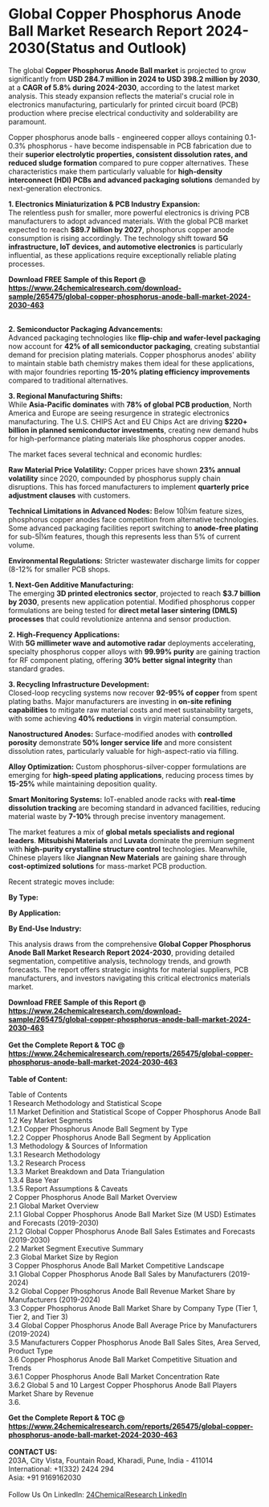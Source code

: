 <h1>Global Copper Phosphorus Anode Ball Market Research Report 2024-2030(Status and Outlook)</h1><p>The global <strong>Copper Phosphorus Anode Ball market</strong> is projected to grow significantly from <strong>USD 284.7 million in 2024 to USD 398.2 million by 2030</strong>, at a <strong>CAGR of 5.8% during 2024-2030</strong>, according to the latest market analysis. This steady expansion reflects the material's crucial role in electronics manufacturing, particularly for printed circuit board (PCB) production where precise electrical conductivity and solderability are paramount.</p><p>Copper phosphorus anode balls - engineered copper alloys containing 0.1-0.3% phosphorus - have become indispensable in PCB fabrication due to their <strong>superior electrolytic properties, consistent dissolution rates, and reduced sludge formation</strong> compared to pure copper alternatives. These characteristics make them particularly valuable for <strong>high-density interconnect (HDI) PCBs and advanced packaging solutions</strong> demanded by next-generation electronics.</p><p><strong>1. Electronics Miniaturization &amp; PCB Industry Expansion:</strong><br>
The relentless push for smaller, more powerful electronics is driving PCB manufacturers to adopt advanced materials. With the global PCB market expected to reach <strong>$89.7 billion by 2027</strong>, phosphorus copper anode consumption is rising accordingly. The technology shift toward <strong>5G infrastructure, IoT devices, and automotive electronics</strong> is particularly influential, as these applications require exceptionally reliable plating processes.</p><div><b>Download FREE Sample of this Report @ 
            <a href="https://www.24chemicalresearch.com/download-sample/265475/global-copper-phosphorus-anode-ball-market-2024-2030-463">
            https://www.24chemicalresearch.com/download-sample/265475/global-copper-phosphorus-anode-ball-market-2024-2030-463</a></b></div><br><p><strong>2. Semiconductor Packaging Advancements:</strong><br>
Advanced packaging technologies like <strong>flip-chip and wafer-level packaging</strong> now account for <strong>42% of all semiconductor packaging</strong>, creating substantial demand for precision plating materials. Copper phosphorus anodes' ability to maintain stable bath chemistry makes them ideal for these applications, with major foundries reporting <strong>15-20% plating efficiency improvements</strong> compared to traditional alternatives.</p><p><strong>3. Regional Manufacturing Shifts:</strong><br>
While <strong>Asia-Pacific dominates</strong> with <strong>78% of global PCB production</strong>, North America and Europe are seeing resurgence in strategic electronics manufacturing. The U.S. CHIPS Act and EU Chips Act are driving <strong>$220+ billion in planned semiconductor investments</strong>, creating new demand hubs for high-performance plating materials like phosphorus copper anodes.</p><p>The market faces several technical and economic hurdles:</p><p><strong>Raw Material Price Volatility:</strong> Copper prices have shown <strong>23% annual volatility</strong> since 2020, compounded by phosphorus supply chain disruptions. This has forced manufacturers to implement <strong>quarterly price adjustment clauses</strong> with customers.</p><p><strong>Technical Limitations in Advanced Nodes:</strong> Below 10Î¼m feature sizes, phosphorus copper anodes face competition from alternative technologies. Some advanced packaging facilities report switching to <strong>anode-free plating</strong> for sub-5Î¼m features, though this represents less than 5% of current volume.</p><p><strong>Environmental Regulations:</strong> Stricter wastewater discharge limits for copper (8-12% for smaller PCB shops.</p><p><strong>1. Next-Gen Additive Manufacturing:</strong><br>
The emerging <strong>3D printed electronics sector</strong>, projected to reach <strong>$3.7 billion by 2030</strong>, presents new application potential. Modified phosphorus copper formulations are being tested for <strong>direct metal laser sintering (DMLS) processes</strong> that could revolutionize antenna and sensor production.</p><p><strong>2. High-Frequency Applications:</strong><br>
With <strong>5G millimeter wave and automotive radar</strong> deployments accelerating, specialty phosphorus copper alloys with <strong>99.99% purity</strong> are gaining traction for RF component plating, offering <strong>30% better signal integrity</strong> than standard grades.</p><p><strong>3. Recycling Infrastructure Development:</strong><br>
Closed-loop recycling systems now recover <strong>92-95% of copper</strong> from spent plating baths. Major manufacturers are investing in <strong>on-site refining capabilities</strong> to mitigate raw material costs and meet sustainability targets, with some achieving <strong>40% reductions</strong> in virgin material consumption.</p><p><strong>Nanostructured Anodes:</strong> Surface-modified anodes with <strong>controlled porosity</strong> demonstrate <strong>50% longer service life</strong> and more consistent dissolution rates, particularly valuable for high-aspect-ratio via filling.</p><p><strong>Alloy Optimization:</strong> Custom phosphorus-silver-copper formulations are emerging for <strong>high-speed plating applications</strong>, reducing process times by <strong>15-25%</strong> while maintaining deposition quality.</p><p><strong>Smart Monitoring Systems:</strong> IoT-enabled anode racks with <strong>real-time dissolution tracking</strong> are becoming standard in advanced facilities, reducing material waste by <strong>7-10%</strong> through precise inventory management.</p><p>The market features a mix of <strong>global metals specialists and regional leaders</strong>. <strong>Mitsubishi Materials</strong> and <strong>Luvata</strong> dominate the premium segment with <strong>high-purity crystalline structure control</strong> technologies. Meanwhile, Chinese players like <strong>Jiangnan New Materials</strong> are gaining share through <strong>cost-optimized solutions</strong> for mass-market PCB production.</p><p>Recent strategic moves include:</p><p><strong>By Type:</strong></p><p><strong>By Application:</strong></p><p><strong>By End-Use Industry:</strong></p><p>This analysis draws from the comprehensive <strong>Global Copper Phosphorus Anode Ball Market Research Report 2024-2030</strong>, providing detailed segmentation, competitive analysis, technology trends, and growth forecasts. The report offers strategic insights for material suppliers, PCB manufacturers, and investors navigating this critical electronics materials market.</p><div><b>Download FREE Sample of this Report @ 
            <a href="https://www.24chemicalresearch.com/download-sample/265475/global-copper-phosphorus-anode-ball-market-2024-2030-463">
            https://www.24chemicalresearch.com/download-sample/265475/global-copper-phosphorus-anode-ball-market-2024-2030-463</a></b></div><br><div><b>Get the Complete Report & TOC @ 
            <a href="https://www.24chemicalresearch.com/reports/265475/global-copper-phosphorus-anode-ball-market-2024-2030-463">
            https://www.24chemicalresearch.com/reports/265475/global-copper-phosphorus-anode-ball-market-2024-2030-463</a></b></div><br>
            <b>Table of Content:</b><p>Table of Contents<br />
1 Research Methodology and Statistical Scope<br />
1.1 Market Definition and Statistical Scope of Copper Phosphorus Anode Ball<br />
1.2 Key Market Segments<br />
1.2.1 Copper Phosphorus Anode Ball Segment by Type<br />
1.2.2 Copper Phosphorus Anode Ball Segment by Application<br />
1.3 Methodology & Sources of Information<br />
1.3.1 Research Methodology<br />
1.3.2 Research Process<br />
1.3.3 Market Breakdown and Data Triangulation<br />
1.3.4 Base Year<br />
1.3.5 Report Assumptions & Caveats<br />
2 Copper Phosphorus Anode Ball Market Overview<br />
2.1 Global Market Overview<br />
2.1.1 Global Copper Phosphorus Anode Ball Market Size (M USD) Estimates and Forecasts (2019-2030)<br />
2.1.2 Global Copper Phosphorus Anode Ball Sales Estimates and Forecasts (2019-2030)<br />
2.2 Market Segment Executive Summary<br />
2.3 Global Market Size by Region<br />
3 Copper Phosphorus Anode Ball Market Competitive Landscape<br />
3.1 Global Copper Phosphorus Anode Ball Sales by Manufacturers (2019-2024)<br />
3.2 Global Copper Phosphorus Anode Ball Revenue Market Share by Manufacturers (2019-2024)<br />
3.3 Copper Phosphorus Anode Ball Market Share by Company Type (Tier 1, Tier 2, and Tier 3)<br />
3.4 Global Copper Phosphorus Anode Ball Average Price by Manufacturers (2019-2024)<br />
3.5 Manufacturers Copper Phosphorus Anode Ball Sales Sites, Area Served, Product Type<br />
3.6 Copper Phosphorus Anode Ball Market Competitive Situation and Trends<br />
3.6.1 Copper Phosphorus Anode Ball Market Concentration Rate<br />
3.6.2 Global 5 and 10 Largest Copper Phosphorus Anode Ball Players Market Share by Revenue<br />
3.6.</p><div><b>Get the Complete Report & TOC @ 
            <a href="https://www.24chemicalresearch.com/reports/265475/global-copper-phosphorus-anode-ball-market-2024-2030-463">
            https://www.24chemicalresearch.com/reports/265475/global-copper-phosphorus-anode-ball-market-2024-2030-463</a></b></div><br><b>CONTACT US:</b><br>
            203A, City Vista, Fountain Road, Kharadi, Pune, India - 411014<br>
            International: +1(332) 2424 294<br>
            Asia: +91 9169162030 <br><br>
            Follow Us On LinkedIn: <a href="https://www.linkedin.com/company/24chemicalresearch/">24ChemicalResearch LinkedIn</a>